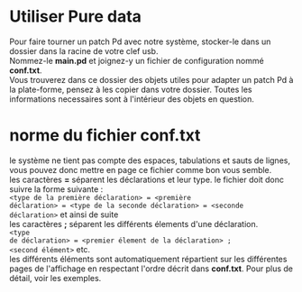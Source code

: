 # Utiliser Pure data
Pour faire tourner un patch Pd avec notre système, stocker-le dans un dossier dans la racine de votre clef usb.<br/> Nommez-le <b>main.pd</b> et joignez-y un fichier de configuration nommé <b>conf.txt</b>.<br/>
Vous trouverez dans ce dossier des objets utiles pour adapter un patch Pd à la plate-forme, pensez à les copier dans votre dossier. Toutes les informations necessaires sont à l'intérieur des objets en question.<br/>
# norme du fichier conf.txt
le système ne tient pas compte des espaces, tabulations et sauts de lignes, vous pouvez donc mettre en page ce fichier comme bon vous semble.<br/>
les caractères <b>=</b> séparent les déclarations et leur type. le fichier doit donc suivre la forme suivante :<br/>
<code><type de la première déclaration> = <première déclaration> = <type de la seconde déclaration> = <seconde déclaration></code> et ainsi de suite<br/>
les caractères <b>;</b> séparent les différents élements d'une déclaration.<br/>
<code><type de déclaration> = <premier élement de la déclaration> ; <second élément></code> etc.<br/>
les différents éléments sont automatiquement répartient sur les différentes pages de l'affichage en respectant l'ordre décrit dans <b>conf.txt</b>. Pour plus de détail, voir les exemples.
